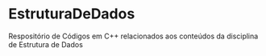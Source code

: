 # EstruturaDeDados
Respositório de Códigos em C++ relacionados aos conteúdos da disciplina de Estrutura de Dados
